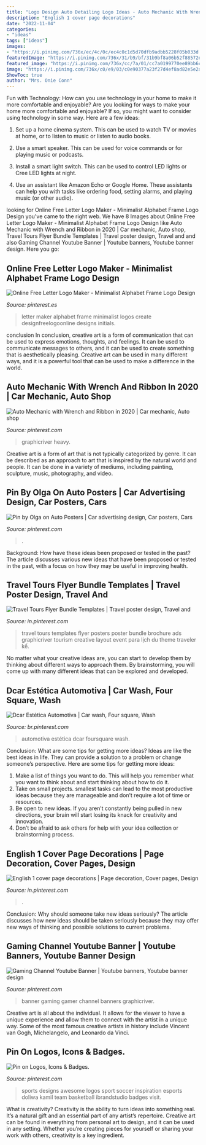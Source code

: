 ```yaml
---
title: "Logo Design Auto Detailing Logo Ideas - Auto Mechanic With Wrench And Ribbon In 2020"
description: "English 1 cover page decorations"
date: "2022-11-04"
categories:
- "ideas"
tags: ["ideas"]
images:
- "https://i.pinimg.com/736x/ec/4c/0c/ec4c0c1d5d70dfb9adbb5228f05b033d.jpg"
featuredImage: "https://i.pinimg.com/736x/31/b9/bf/31b9bf8a06b52f88572e3b402e7badd6--soccer-logo-logo-sport.jpg"
featured_image: "https://i.pinimg.com/736x/cc/7a/01/cc7a0199770ee89bb6c6a7be1f452fd3.jpg"
image: "https://i.pinimg.com/736x/c0/e9/03/c0e90377a23f27d4ef8ad82e5e2a629c.jpg"
ShowToc: true
author: "Mrs. Onie Conn"
---
```



Fun with Technology: How can you use technology in your home to make it more comfortable and enjoyable?
Are you looking for ways to make your home more comfortable and enjoyable? If so, you might want to consider using technology in some way. Here are a few ideas:
1. Set up a home cinema system. This can be used to watch TV or movies at home, or to listen to music or listen to audio books.

2. Use a smart speaker. This can be used for voice commands or for playing music or podcasts.

3. Install a smart light switch. This can be used to control LED lights or Cree LED lights at night.

4. Use an assistant like Amazon Echo or Google Home. These assistants can help you with tasks like ordering food, setting alarms, and playing music (or other audio).

	

		
looking for Online Free Letter Logo Maker - Minimalist Alphabet Frame Logo Design you've came to the right web. We have 8 Images about Online Free Letter Logo Maker - Minimalist Alphabet Frame Logo Design like Auto Mechanic with Wrench and Ribbon in 2020 | Car mechanic, Auto shop, Travel Tours Flyer Bundle Templates | Travel poster design, Travel and and also Gaming Channel Youtube Banner | Youtube banners, Youtube banner design. Here you go:
		
    
## Online Free Letter Logo Maker - Minimalist Alphabet Frame Logo Design

<img loading=lazy src="https://i.pinimg.com/736x/8b/ba/29/8bba293e868c3c710c33998f3dd21274.jpg" onerror="this.onerror=null;this.src='https://tse3.mm.bing.net/th?id=OIP.ZEaigsqBt3988pYRAeFf4gHaJi&amp;pid=15.1';" alt="Online Free Letter Logo Maker - Minimalist Alphabet Frame Logo Design">

_Source: pinterest.es_

>letter maker alphabet frame minimalist logos create designfreelogoonline designs initials. 

	

conclusion
In conclusion, creative art is a form of communication that can be used to express emotions, thoughts, and feelings. It can be used to communicate messages to others, and it can be used to create something that is aesthetically pleasing. Creative art can be used in many different ways, and it is a powerful tool that can be used to make a difference in the world.

    
## Auto Mechanic With Wrench And Ribbon In 2020 | Car Mechanic, Auto Shop

<img loading=lazy src="https://i.pinimg.com/736x/ec/4c/0c/ec4c0c1d5d70dfb9adbb5228f05b033d.jpg" onerror="this.onerror=null;this.src='https://tse2.mm.bing.net/th?id=OIP.sNNSyjJ51pgz_RkdttrE2wHaEX&amp;pid=15.1';" alt="Auto Mechanic with Wrench and Ribbon in 2020 | Car mechanic, Auto shop">

_Source: pinterest.com_

>graphicriver heavy. 

	

Creative art is a form of art that is not typically categorized by genre. It can be described as an approach to art that is inspired by the natural world and people. It can be done in a variety of mediums, including painting, sculpture, music, photography, and video.

    
## Pin By Olga On Auto Posters | Car Advertising Design, Car Posters, Cars

<img loading=lazy src="https://i.pinimg.com/736x/7d/ef/b5/7defb5bf9b0b4ac5d50382707d637d63.jpg" onerror="this.onerror=null;this.src='https://tse3.mm.bing.net/th?id=OIP.jnOl7B23LgepJ9I3H-kdDgHaK5&amp;pid=15.1';" alt="Pin by Olga on Auto Posters | Car advertising design, Car posters, Cars">

_Source: pinterest.com_

>. 

	

Background: How have these ideas been proposed or tested in the past?
The article discusses various new ideas that have been proposed or tested in the past, with a focus on how they may be useful in improving health.

    
## Travel Tours Flyer Bundle Templates | Travel Poster Design, Travel And

<img loading=lazy src="https://i.pinimg.com/736x/be/2e/47/be2e47a7aea420cec4d5ca02626d31ee.jpg" onerror="this.onerror=null;this.src='https://tse1.mm.bing.net/th?id=OIP.roEbQmrN-HP448mQFQdnRAHaKe&amp;pid=15.1';" alt="Travel Tours Flyer Bundle Templates | Travel poster design, Travel and">

_Source: in.pinterest.com_

>travel tours templates flyer posters poster bundle brochure ads graphicriver tourism creative layout event para lịch du theme traveler kế. 

	

No matter what your creative ideas are, you can start to develop them by thinking about different ways to approach them. By brainstorming, you will come up with many different ideas that can be explored and developed.

    
## Dcar Estética Automotiva | Car Wash, Four Square, Wash

<img loading=lazy src="https://i.pinimg.com/736x/f8/47/7d/f8477d6c9d176106e3d9ba7cc0d07d10.jpg" onerror="this.onerror=null;this.src='https://tse1.mm.bing.net/th?id=OIP.FiMryMi6eScfFvD58YKMtQHaHa&amp;pid=15.1';" alt="Dcar Estética Automotiva | Car wash, Four square, Wash">

_Source: br.pinterest.com_

>automotiva estética dcar foursquare wash. 

	

Conclusion: What are some tips for getting more ideas?
Ideas are like the best ideas in life. They can provide a solution to a problem or change someone’s perspective. Here are some tips for getting more ideas:
1. Make a list of things you want to do. This will help you remember what you want to think about and start thinking about how to do it.
2. Take on small projects. smallest tasks can lead to the most productive ideas because they are manageable and don’t require a lot of time or resources.
3. Be open to new ideas. If you aren’t constantly being pulled in new directions, your brain will start losing its knack for creativity and innovation.
4. Don’t be afraid to ask others for help with your idea collection or brainstorming process.

    
## English 1 Cover Page Decorations | Page Decoration, Cover Pages, Design

<img loading=lazy src="https://i.pinimg.com/736x/c0/e9/03/c0e90377a23f27d4ef8ad82e5e2a629c.jpg" onerror="this.onerror=null;this.src='https://tse2.mm.bing.net/th?id=OIP.iByPqdEStvlFNWOe34sXxQHaJ3&amp;pid=15.1';" alt="English 1 cover page decorations | Page decoration, Cover pages, Design">

_Source: in.pinterest.com_

>. 

	

Conclusion: Why should someone take new ideas seriously?
The article discusses how new ideas should be taken seriously because they may offer new ways of thinking and possible solutions to current problems.

    
## Gaming Channel Youtube Banner | Youtube Banners, Youtube Banner Design

<img loading=lazy src="https://i.pinimg.com/736x/cc/7a/01/cc7a0199770ee89bb6c6a7be1f452fd3.jpg" onerror="this.onerror=null;this.src='https://tse3.mm.bing.net/th?id=OIP.O1fPqMs6M5TMKXXbz3qkAQHaJR&amp;pid=15.1';" alt="Gaming Channel Youtube Banner | Youtube banners, Youtube banner design">

_Source: pinterest.com_

>banner gaming gamer channel banners graphicriver. 

	

Creative art is all about the individual. It allows for the viewer to have a unique experience and allow them to connect with the artist in a unique way. Some of the most famous creative artists in history include Vincent van Gogh, Michelangelo, and Leonardo da Vinci.

    
## Pin On Logos, Icons &amp; Badges.

<img loading=lazy src="https://i.pinimg.com/736x/31/b9/bf/31b9bf8a06b52f88572e3b402e7badd6--soccer-logo-logo-sport.jpg" onerror="this.onerror=null;this.src='https://tse4.mm.bing.net/th?id=OIP.YRV-oanQVy-VJUhHWnSRggHaLH&amp;pid=15.1';" alt="Pin on Logos, Icons &amp; Badges.">

_Source: pinterest.com_

>sports designs awesome logos sport soccer inspiration esports doliwa kamil team basketball ibrandstudio badges visit. 

	

What is creativity?
Creativity is the ability to turn ideas into something real. It’s a natural gift and an essential part of any artist’s repertoire. Creative art can be found in everything from personal art to design, and it can be used in any setting. Whether you’re creating pieces for yourself or sharing your work with others, creativity is a key ingredient.

